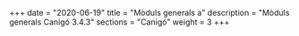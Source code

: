 +++
date        = "2020-06-19"
title       = "Mòduls generals a"
description = "Mòduls generals Canigó 3.4.3"
sections    = "Canigó"
weight		= 3
+++
